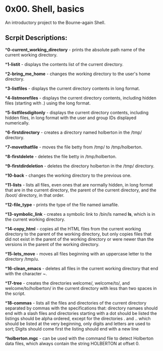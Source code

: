 # 0x00. Shell, basics

An introductory project to the Bourne-again Shell.
## Scrpit Descriptions:

***0-current_working_directory**  - prints the absolute path name of the current working directory.

***1-listit** - displays the contents list of the current directory.

***2-bring_me_home** - changes the working directory to the user's home directory.

***3-listfiles** - displays the current directory contents in long format.

***4-listmorefiles** - displays the current directory contents, including hidden files (starting with .) using the long format.

***5-listfilesdigitonly** - displays the current directory contents, including hidden files, in long format with the user and group IDs displayed numerically.

***6-firstdirectory** - creates a directory named holberton in the /tmp/ directory.

***7-movethatfile** - moves the file betty from /tmp/ to /tmp/holberton.

***8-firstdelete** - deletes the file betty in /tmp/holberton.

***9-firstdirdeletion** - deletes the directory holberton in the /tmp/ directory.
    
***10-back** - changes the working directory to the previous one.

***11-lists** - lists all files, even ones that are normally hidden, in long format that are in the current directory, the parent of the current directory, and the /boot/ directory, in that order.

***12-file_type** - prints the type of the file named iamafile.

***13-symbolic_link** - creates a symbolic link to /bin/ls named __ls__, which is in the current working directory.

***14-copy_html** - copies all the HTML files from the current working directory to the parent of the working directory, but only copies files that did not exist in the parent of the working directory or were newer than the versions in the parent of the working directory.

***15-lets_move** - moves all files beginning with an uppercase letter to the directory /tmp/u.

***16-clean_emacs** - deletes all files in the current working directory that end with the character ~.

***17-tree** - creates the directories welcome/, welcome/to/, and welcome/to/holberton/ in the current directory with less than two spaces in the script.

***18-commas** - lists all the files and directories of the current directory separated by commas with the specifications that:
        directory namaes should end with a slash
        files and directories starting with a dot should be listed
        the listings should be alpha ordered, except for the directories . and .. which should be listed at the very beginning,
        only digits and letters are used to sort; Digits should come first
        the listing should end with a new line

***holberton.mgc** - can be used with the command file to detect Holberton data files, which always contain the string HOLBERTON at offset 0.
